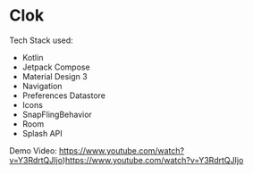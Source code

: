 # Clok
Tech Stack used:
- Kotlin
- Jetpack Compose
- Material Design 3
- Navigation
- Preferences Datastore
- Icons
- SnapFlingBehavior
- Room
- Splash API

Demo Video: 
https://www.youtube.com/watch?v=Y3RdrtQJIjo)https://www.youtube.com/watch?v=Y3RdrtQJIjo

